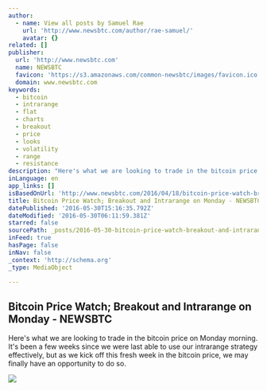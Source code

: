 ```yaml
---
author:
  - name: View all posts by Samuel Rae
    url: 'http://www.newsbtc.com/author/rae-samuel/'
    avatar: {}
related: []
publisher:
  url: 'http://www.newsbtc.com'
  name: NEWSBTC
  favicon: 'https://s3.amazonaws.com/common-newsbtc/images/favicon.ico'
  domain: www.newsbtc.com
keywords:
  - bitcoin
  - intrarange
  - flat
  - charts
  - breakout
  - price
  - looks
  - volatility
  - range
  - resistance
description: "Here's what we are looking to trade in the bitcoin price on Monday morning. It's been a few weeks since we were last able to use our intrarange strategy effectively, but as we kick off this fresh week in the bitcoin price, we may finally have an opportunity to do so."
inLanguage: en
app_links: []
isBasedOnUrl: 'http://www.newsbtc.com/2016/04/18/bitcoin-price-watch-breakout-intrarange-monday/'
title: Bitcoin Price Watch; Breakout and Intrarange on Monday - NEWSBTC
datePublished: '2016-05-30T15:16:35.792Z'
dateModified: '2016-05-30T06:11:59.381Z'
starred: false
sourcePath: _posts/2016-05-30-bitcoin-price-watch-breakout-and-intrarange-on-monday-new.md
inFeed: true
hasPage: false
inNav: false
_context: 'http://schema.org'
_type: MediaObject

---
```

<article style=""><h1>Bitcoin Price Watch; Breakout and Intrarange on Monday - NEWSBTC</h1><p>Here's what we are looking to trade in the bitcoin price on Monday morning. It's been a few weeks since we were last able to use our intrarange strategy effectively, but as we kick off this fresh week in the bitcoin price, we may finally have an opportunity to do so.</p><img src="http://s3.amazonaws.com/main-newsbtc-images/2016/04/18103247/Screen-Shot-2016-04-18-at-11.25.00.png" /></article>